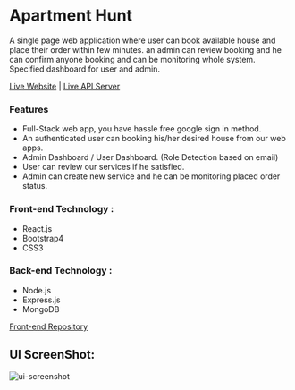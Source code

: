 # Apartment Hunt

A single page web application where user can book available house and place their order within few minutes. an admin can review booking and he can confirm anyone booking and can be monitoring whole system. Specified dashboard for user and admin. 

[Live Website](https://apartment-hunt-as.web.app/) | [Live API Server](https://apartment-hunt-scic.herokuapp.com/) 

### Features
* Full-Stack web app, you have hassle free google sign in method.
*	An authenticated user can booking his/her desired house from our web apps.
*	Admin Dashboard / User Dashboard. (Role Detection based on email)
*	User can review our services if he satisfied.
*	Admin can create new service and he can be monitoring placed order status.

### Front-end Technology :
* React.js
* Bootstrap4
* CSS3

### Back-end Technology :
* Node.js 
* Express.js
* MongoDB

[Front-end Repository](https://github.com/anik1612/apartment-hunt-frontend)

## UI ScreenShot:
<img src="https://i.ibb.co/kxMT0zd/apartment-hunt.png" alt="ui-screenshot"/>

